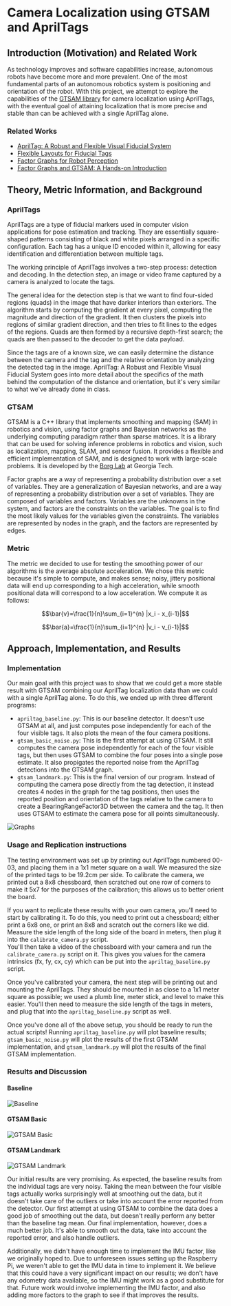 # Camera Localization using GTSAM and AprilTags

## Introduction (Motivation) and Related Work

As technology improves and software capabilities increase, autonomous robots have
become more and more prevalent. One of the most fundamental parts of an autonomous robotics
system is positioning and orientation of the robot. With this project, we attempt to explore the
capabilities of the [GTSAM library](https://github.com/borglab/gtsam) for camera localization using AprilTags,
with the eventual goal of attaining localization that is more precise and stable than can be achieved with a single
AprilTag alone.

### Related Works

* [AprilTag: A Robust and Flexible Visual Fiducial System](https://april.eecs.umich.edu/papers/details.php?name=olson2011tags)
* [Flexible Layouts for Fiducial Tags](https://april.eecs.umich.edu/papers/details.php?name=krogius2019iros)
* [Factor Graphs for Robot Perception](http://www.cs.cmu.edu/~kaess/pub/Dellaert17fnt.pdf)
* [Factor Graphs and GTSAM: A Hands-on Introduction](https://repository.gatech.edu/entities/publication/0c2ac17c-1df4-48fe-8532-8f746868934a)

## Theory, Metric Information, and Background

### AprilTags
AprilTags are a type of fiducial markers used in computer vision applications for pose estimation and tracking. They are
essentially square-shaped patterns consisting of black and white pixels arranged in a specific configuration. Each tag
has a unique ID encoded within it, allowing for easy identification and differentiation between multiple tags.

The working principle of AprilTags involves a two-step process: detection and decoding. In the detection step, an image
or video frame captured by a camera is analyzed to locate the tags.  

The general idea for the detection step is that we want to find four-sided regions (quads) in the image that
have darker interiors than exteriors.  The algorithm starts by computing the gradient at every pixel, computing the
magnitude and direction of the gradient.  It then clusters the pixels into regions of similar gradient direction, and
then tries to fit lines to the edges of the regions.  Quads are then formed by a recursive depth-first search; the
quads are then passed to the decoder to get the data payload.

Since the tags are of a known size, we can easily determine the distance between the camera and the tag and the relative
orientation by analyzing the detected tag in the image.  AprilTag: A Robust and Flexible Visual Fiducial System goes into
more detail about the specifics of the math behind the computation of the distance and orientation, but it's very similar
to what we've already done in class.

### GTSAM
GTSAM is a C++ library that implements smoothing and mapping (SAM) in robotics and vision, using factor graphs and
Bayesian networks as the underlying computing paradigm rather than sparse matrices.  It is a library that can be used
for solving inference problems in robotics and vision, such as localization, mapping, SLAM, and sensor fusion.  It
provides a flexible and efficient implementation of SAM, and is designed to work with large-scale problems. It is
developed by the [Borg Lab](https://borg.cc.gatech.edu/) at Georgia Tech.

Factor graphs are a way of representing a probability distribution over a set of variables.  They are a generalization
of Bayesian networks, and are a way of representing a probability distribution over a set of variables.  They are
composed of variables and factors.  Variables are the unknowns in the system, and factors are the constraints on the
variables.  The goal is to find the most likely values for the variables given the constraints.  The variables are
represented by nodes in the graph, and the factors are represented by edges. 

### Metric
The metric we decided to use for testing the smoothing power of our algorithms is the average absolute acceleration.  We
chose this metric because it's simple to compute, and makes sense; noisy, jittery positional data will end up
corresponding to a high acceleration, while smooth positional data will correspond to a low acceleration.  We compute
it as follows:

```math
\bar{v}=\frac{1}{n}\sum_{i=1}^{n} |x_i - x_{i-1}|
```

```math
\bar{a}=\frac{1}{n}\sum_{i=1}^{n} |v_i - v_{i-1}|
```

## Approach, Implementation, and Results

### Implementation
Our main goal with this project was to show that we could get a more stable result with GTSAM combining our AprilTag
localization data than we could with a single AprilTag alone.  To do this, we ended up with three different programs:

* `apriltag_baseline.py`: This is our baseline detector.  It doesn't use GTSAM at all, and just computes pose independently for each of the four visible tags.  It also plots the mean of the four camera positions.
* `gtsam_basic_noise.py`: This is the first attempt at using GTSAM.  It still computes the camera pose independently for each of the four visible tags, but then uses GTSAM to combine the four poses into a single pose estimate.  It also propigates the reported noise from the AprilTag detections into the GTSAM graph.
* `gtsam_landmark.py`: This is the final version of our program.  Instead of computing the camera pose directly from the tag detection, it instead creates 4 nodes in the graph for the tag positions, then uses the reported position and orientation of the tags relative to the camera to create a BearingRangeFactor3D between the camera and the tag.  It then uses GTSAM to estimate the camera pose for all points simultaneously.

![Graphs](pictures/diagram.png)

### Usage and Replication instructions
The testing environment was set up by printing out AprilTags numbered 00-03, and placing them in a 1x1 meter square on a
wall.  We measured the size of the printed tags to be 19.2cm per side.  To calibrate the camera, we printed out a 8x8
chessboard, then scratched out one row of corners to make it 5x7 for the purposes of the calibration; this allows us
to better orient the board.

If you want to replicate these results with your own camera, you'll need to start by calibrating it.  To do this, you
need to print out a chessboard; either print a 6x8 one, or print an 8x8 and scratch out the corners like we did.  
Measure the side length of the long side of the board in meters, then plug it into the `calibrate_camera.py` script.  
You'll then take a video of the chessboard with your camera and run the `calibrate_camera.py` script on it.  This gives
you values for the camera intrinsics (fx, fy, cx, cy) which can be put into the `apriltag_baseline.py` script.

Once you've calibrated your camera, the next step will be printing out and mounting the AprilTags.  They should be mounted
in as close to a 1x1 meter square as possible; we used a plumb line, meter stick, and level to make this easier. 
You'll then need to measure the side length of the tags in meters, and plug that into the `apriltag_baseline.py` script
as well.

Once you've done all of the above setup, you should be ready to run the actual scripts!  Running `apriltag_baseline.py`
will plot baseline results; `gtsam_basic_noise.py` will plot the results of the first GTSAM implementation, and
`gtsam_landmark.py` will plot the results of the final GTSAM implementation.

### Results and Discussion

#### Baseline
![Baseline](pictures/baseline_3d.png)

#### GTSAM Basic
![GTSAM Basic](pictures/gtsam_basic_err.png)

#### GTSAM Landmark
![GTSAM Landmark](pictures/gtsam_landmarks.png)

Our initial results are very promising.  As expected, the baseline results from the individual tags are very noisy.
Taking the mean between the four visible tags actually works surprisingly well at smoothing out the data, but it doesn't
take care of the outliers or take into account the error reported from the detector.  Our first attempt at using GTSAM
to combine the data does a good job of smoothing out the data, but doesn't really perform any better than the baseline 
tag mean.  Our final implementation, however, does a much better job.  It's able to smooth out the data, take into account
the reported error, and also handle outliers.  

Additionally, we didn't have enough time to implement the IMU factor, like we originally hoped to.  Due to unforeseen
issues setting up the Raspberry Pi, we weren't able to get the IMU data in time to implement it.  We believe that this
could have a very significant impact on our results; we don't have any odometry data available, so the IMU might work
as a good substitute for that.  Future work would involve implementing the IMU factor, and also adding more factors to
the graph to see if that improves the results.